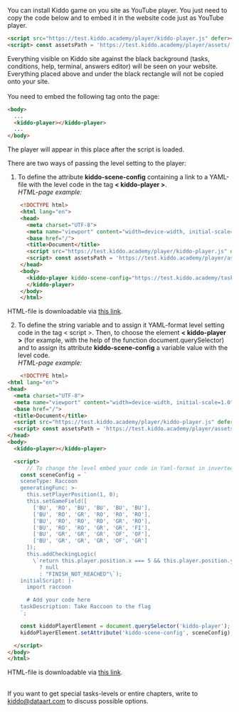 You can install Kiddo game on you site as YouTube player. You just need to copy the code below and to embed it in the website code just as YouTube player.
```html
<script src="https://test.kiddo.academy/player/kiddo-player.js" defer></script>
<script> const assetsPath = 'https://test.kiddo.academy/player/assets/'; </script>
```
Everything visible on Kiddo site against the black background (tasks, conditions, help, terminal, answers editor) will be seen on your website. Everything placed above and under the black rectangle will not be copied onto your site.
<br>
<br>
You need to embed the following tag onto the page:
```html
<body>
  ...
  <kiddo-player></kiddo-player>
  ...
</body>
```
The player will appear in this place after the script is loaded.

There are two ways of passing the level setting to the player:

1. To define the attribute <strong>kiddo-scene-config</strong> containing a link to a YAML-file with the level code in the tag <strong>< kiddo-player ></strong>.<br>
<i>HTML-page example:</i>
```html
    <!DOCTYPE html>
    <html lang="en">
    <head>
      <meta charset="UTF-8">
      <meta name="viewport" content="width=device-width, initial-scale=1.0">
      <base href="/">
      <title>Document</title>
      <script src="https://test.kiddo.academy/player/kiddo-player.js" defer></script>
      <script> const assetsPath = 'https://test.kiddo.academy/player/assets/'; </script>
    </head>
    <body>
      <kiddo-player kiddo-scene-config="https://test.kiddo.academy/tasks/src/en/raccoon/task1/task.yaml">
      </kiddo-player>
    </body>
    </html>
```

HTML-file is downloadable via <a href="/player/assets/files/kiddo-embedding-with-url(test).html" download>this link</a>.<br>

2. To define the string variable and to assign it YAML-format level setting code in the tag < script >. Then, to choose the element <strong>< kiddo-player ></strong> (for example, with the help of the function document.querySelector) and to assign its attribute <strong>kiddo-scene-config</strong> a variable value with  the level code.<br>
<i>HTML-page example:</i>
```html
    <!DOCTYPE html>
<html lang="en">
<head>
  <meta charset="UTF-8">
  <meta name="viewport" content="width=device-width, initial-scale=1.0">
  <base href="/">
  <title>Document</title>
  <script src="https://test.kiddo.academy/player/kiddo-player.js" defer></script>
  <script> const assetsPath = 'https://test.kiddo.academy/player/assets/'; </script>
</head>
<body>
  <kiddo-player></kiddo-player>

  <script>
      // To change the level embed your code in Yaml-format in inverted commas:
    const sceneConfig = `
    sceneType: Raccoon
    generatingFunc: >-
      this.setPlayerPosition(1, 0);
      this.setGameField([
        ['BU', 'RO', 'BU', 'BU', 'BU', 'BU'],
        ['BU', 'RO', 'GR', 'RO', 'RO', 'RO'],
        ['BU', 'RO', 'RO', 'RO', 'GR', 'RO'],
        ['BU', 'RO', 'RO', 'GR', 'GR', 'FI'],
        ['BU', 'GR', 'GR', 'GR', 'OF', 'OF'],
        ['BU', 'GR', 'GR', 'GR', 'OF', 'GR']
      ]);
      this.addCheckingLogic(
        \`return this.player.position.x === 5 && this.player.position.y === 3
          ? null
          : "FINISH_NOT_REACHED"\`);
    initialScript: |-
      import raccoon

      # Add your code here
    taskDescription: Take Raccoon to the flag
    `;

    const kiddoPlayerElement = document.querySelector('kiddo-player');
    kiddoPlayerElement.setAttribute('kiddo-scene-config', sceneConfig);

  </script>
</body>
</html>
```
HTML-file is downloadable via <a href="/player/assets/files/kiddo-embedding-with-variable(test).html" download>this link</a>.<br>
<br>
<p>If you want to get special tasks-levels or entire chapters, write to <a href='mailto:kiddo@dataart.com'>kiddo@dataart.com</a> to discuss possible options.</p>
